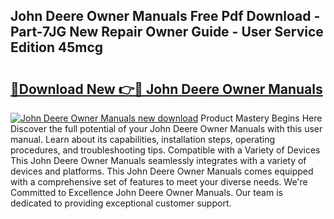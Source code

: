 ## John Deere Owner Manuals Free Pdf Download - Part-7JG New Repair Owner Guide - User Service Edition 45mcg

# <h2><a href="http://bc89479.oget.top/?id=John+Deere+Owner+Manuals">🔗Download New 👉🔴 John Deere Owner Manuals</a></h2>

[![John Deere Owner Manuals new download](https://i.imgur.com/5g1atiW.png)](http://bc89479.oget.top/?id=John+Deere+Owner+Manuals)
Product Mastery Begins Here Discover the full potential of your John Deere Owner Manuals with this user manual. Learn about its capabilities, installation steps, operating procedures, and troubleshooting tips. Compatible with a Variety of Devices This John Deere Owner Manuals seamlessly integrates with a variety of devices and platforms. This John Deere Owner Manuals comes equipped with a comprehensive set of features to meet your diverse needs. We're Committed to Excellence John Deere Owner Manuals. Our team is dedicated to providing exceptional customer support.
